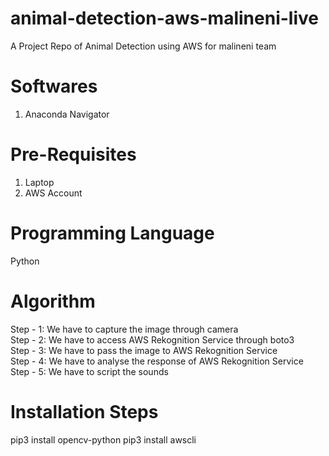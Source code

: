 # animal-detection-aws-malineni-live
A Project Repo of Animal Detection  using AWS for malineni team

# Softwares
1. Anaconda Navigator

# Pre-Requisites
1. Laptop
2. AWS Account

# Programming Language
Python

# Algorithm
Step - 1: We have to capture the image through camera <br/>
Step - 2: We have to access AWS Rekognition Service through boto3 <br/>
Step - 3: We have to pass the image to AWS Rekognition Service <br/>
Step - 4: We have to analyse the response of AWS Rekognition Service <br/>
Step - 5: We have to script the sounds  <br/>

# Installation Steps
pip3 install opencv-python
pip3 install awscli
